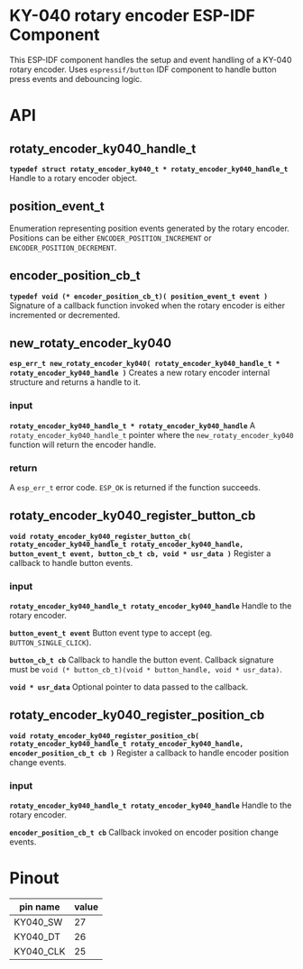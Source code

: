 # KY-040 rotary encoder ESP-IDF Component

This ESP-IDF component handles the setup and event handling of a KY-040 rotary encoder. Uses `espressif/button` IDF component to handle button press events and debouncing logic.

# API

## rotaty_encoder_ky040_handle_t
**`typedef struct rotaty_encoder_ky040_t * rotaty_encoder_ky040_handle_t`**
Handle to a rotary encoder object.

## position_event_t
Enumeration representing position events generated by the rotary encoder. Positions can be either `ENCODER_POSITION_INCREMENT` or `ENCODER_POSITION_DECREMENT`.

## encoder_position_cb_t
**`typedef void (* encoder_position_cb_t)( position_event_t event )`**
Signature of a callback function invoked when the rotary encoder is either incremented or decremented.

## new_rotaty_encoder_ky040
**`esp_err_t new_rotaty_encoder_ky040( rotaty_encoder_ky040_handle_t * rotaty_encoder_ky040_handle )`**
Creates a new rotary encoder internal structure and returns a handle to it.

### input
**`rotaty_encoder_ky040_handle_t * rotaty_encoder_ky040_handle`**
A `rotaty_encoder_ky040_handle_t` pointer where the `new_rotaty_encoder_ky040` function will return the encoder handle.

### return
A `esp_err_t` error code. `ESP_OK` is returned if the function succeeds.

## rotaty_encoder_ky040_register_button_cb
**`void rotaty_encoder_ky040_register_button_cb( rotaty_encoder_ky040_handle_t rotaty_encoder_ky040_handle, button_event_t event, button_cb_t cb, void * usr_data )`**
Register a callback to handle button events.

### input
**`rotaty_encoder_ky040_handle_t rotaty_encoder_ky040_handle`**
Handle to the rotary encoder.

**`button_event_t event`**
Button event type to accept (eg. `BUTTON_SINGLE_CLICK`).

**`button_cb_t cb`**
Callback to handle the button event. Callback signature must be `void (* button_cb_t)(void * button_handle, void * usr_data)`.

**`void * usr_data`**
Optional pointer to data passed to the callback.

## rotaty_encoder_ky040_register_position_cb
**`void rotaty_encoder_ky040_register_position_cb( rotaty_encoder_ky040_handle_t rotaty_encoder_ky040_handle, encoder_position_cb_t cb )`**
Register a callback to handle encoder position change events.

### input
**`rotaty_encoder_ky040_handle_t rotaty_encoder_ky040_handle`**
Handle to the rotary encoder.

**`encoder_position_cb_t cb`**
Callback invoked on encoder position change events.

# Pinout

|  pin name |  value |
| ------------ | ------------ |
| KY040_SW | 27 |
| KY040_DT | 26 |
| KY040_CLK | 25 |
